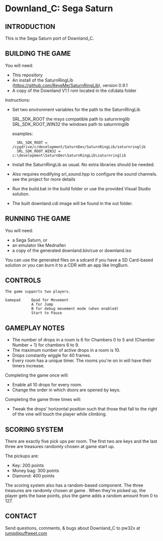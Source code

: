 # Downland_C: Sega Saturn

## INTRODUCTION

This is the Sega Saturn port of Downland_C.

## BUILDING THE GAME

You will need: 

- This repository
- An install of the SaturnRingLib (https://github.com/ReyeMe/SaturnRingLib), version 0.9.1
- A copy of the Downland V1.1 rom located in the cd\data folder

Instructions:

- Set two environment variables for the path to the SaturnRingLib

    SRL_SDK_ROOT            the msys compatible path to saturnringlib
    SRL_SDK_ROOT_WIN32      the windows path to saturnringlib

    examples: 

        SRL_SDK_ROOT = /cygdrive/c/development/SaturnDev/SaturnRingLib/saturnringlib
        SRL_SDK_ROOT_WIN32 = c:\development\SaturnDev\SaturnRingLib\saturnringlib
    
- Install the SaturnRingLib as usual. No extra libraries should be needed. 
- Also requires modifying srl_sound.hpp to configure the sound channels. 
    see the project for more details
- Run the build.bat in the build folder or use the provided Visual Studio solution.
- The built downland.cdi image will be found in the out folder.        

## RUNNING THE GAME

You will need: 
- a Sega Saturn, or
- an emulator like Mednafen
- a copy of the generated downland.bin/cue or downland.iso

You can use the generated files on a sdcard if you have a SD Card-based solution or you can burn it to a CDR with an app like ImgBurn.

## CONTROLS

    The game supports two players. 
    
    Gamepad     Dpad for Movement
                A for Jump
                B for debug movement mode (when enabled)
                Start to Pause
                
## GAMEPLAY NOTES

- The number of drops in a room is 6 for Chambers 0 to 5 and (Chamber Number + 1) for chambers 6 to 9.
- The maximum number of active drops in a room is 10.
- Drops constantly wiggle for 40 frames.
- Every room has a unique timer. The rooms you're on in will have their timers increase.

Completing the game once will:
- Enable all 10 drops for every room.
- Change the order in which doors are opened by keys.

Completing the game three times will:
- Tweak the drops' horizontal position such that those that fall to the right of the vine will touch the player while climbing.


## SCORING SYSTEM

There are exactly five pick ups per room. 
The first two are keys and the last three are treasures randomly chosen at game start up.

The pickups are:
- Key:        200 points
- Money bag:  300 points
- Diamond:    400 points

The scoring system also has a random-based component. The three treasures are randomly chosen at game . When they're picked up, the player gets the base points, plus the game adds a random amount from 0 to 127. 

## CONTACT

Send questions, comments, & bugs about Downland_C to pw32x at jump@puffweet.com
                